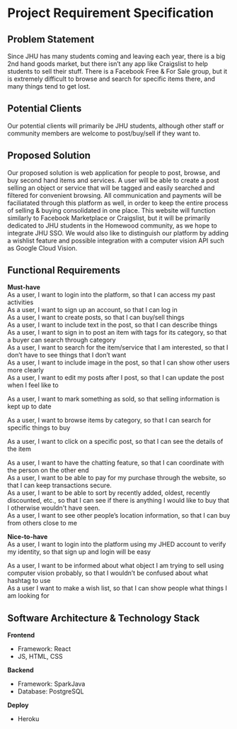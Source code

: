 # Project Requirement Specification

## Problem Statement
Since JHU has many students coming and leaving each year, there is a big 2nd hand goods market, but there isn’t any app like Craigslist to help students to sell their stuff. There is a Facebook Free & For Sale group, but it is extremely difficult to browse
and search for specific items there, and many things tend to get lost.

## Potential Clients
Our potential clients will primarily be JHU students, although other staff or community members are welcome to post/buy/sell if they want to.

## Proposed Solution
Our proposed solution is web application for people to post, browse, and buy
second hand items and services. A user will be able to create a post selling an object or service that will be tagged and easily searched and filtered for convenient browsing.
All communication and payments will be faciliatated through this platform as well, in order to keep the entire process of selling & buying consolidated in one place.
This website will function similarly to Facebook Marketplace or Craigslist, but it will be primarily dedicated to JHU students in the Homewood community, as we hope to integrate 
JHU SSO. We would also like to distinguish our platform by adding a wishlist feature and 
possible integration with a computer vision API such as Google Cloud Vision.

## Functional Requirements 

**Must-have**  
As a user, I want to login into the platform, so that I can access my past activities  
As a user, I want to sign up an account, so that I can log in  
As a user, I want to create posts, so that I can buy/sell things  
As a user, I want to include text in the post, so that I can describe things  
As a user, I want to sign in to post an item with tags for its category, so that a buyer can search through category  
As a user, I want to search for the item/service that I am interested, so that I don’t have to see things that I don’t want  
As a user, I want to include image in the post, so that I can show other users more clearly  
As a user, I want to edit my posts after I post, so that I can update the post when I feel like to  

As a user, I want to mark something as sold, so that selling information is kept up to date

As a user, I want to browse items by category, so that I can search for specific things to buy

As a user, I want to click on a specific post, so that I can see the details of the item

As a user, I want to have the chatting feature, so that I can coordinate with the person on the other end  
As a user, I want to be able to pay for my purchase through the website, so that I can keep transactions secure.  
As a user, I want to be able to sort by recently added, oldest, recently discounted, etc., so that I can see if there is anything I would like to buy that I otherwise wouldn't have seen.  
As a user, I want to see other people’s location information, so that I can buy from others close to me

**Nice-to-have**  
As a user, I want to login into the platform using my JHED account to verify my identity, so that sign up and login will be easy

As a user, I want to be informed about what object I am trying to sell using computer vision probably, so that I wouldn’t be confused about what hashtag to use  
As a user I want to make a wish list, so that I can show people what things I am looking for  

## Software Architecture & Technology Stack
**Frontend**
* Framework: React
* JS, HTML, CSS
  

**Backend**

* Framework: SparkJava
* Database: PostgreSQL

**Deploy**
* Heroku

